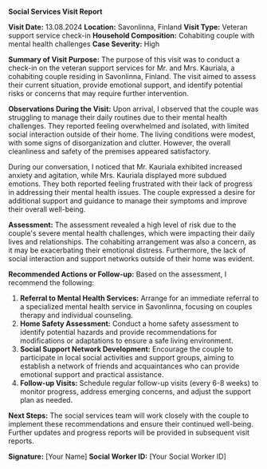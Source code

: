 **Social Services Visit Report**

**Visit Date:** 13.08.2024
**Location:** Savonlinna, Finland
**Visit Type:** Veteran support service check-in
**Household Composition:** Cohabiting couple with mental health challenges
**Case Severity:** High

**Summary of Visit Purpose:**
The purpose of this visit was to conduct a check-in on the veteran support services for Mr. and Mrs. Kauriala, a cohabiting couple residing in Savonlinna, Finland. The visit aimed to assess their current situation, provide emotional support, and identify potential risks or concerns that may require further intervention.

**Observations During the Visit:**
Upon arrival, I observed that the couple was struggling to manage their daily routines due to their mental health challenges. They reported feeling overwhelmed and isolated, with limited social interaction outside of their home. The living conditions were modest, with some signs of disorganization and clutter. However, the overall cleanliness and safety of the premises appeared satisfactory.

During our conversation, I noticed that Mr. Kauriala exhibited increased anxiety and agitation, while Mrs. Kauriala displayed more subdued emotions. They both reported feeling frustrated with their lack of progress in addressing their mental health issues. The couple expressed a desire for additional support and guidance to manage their symptoms and improve their overall well-being.

**Assessment:**
The assessment revealed a high level of risk due to the couple's severe mental health challenges, which were impacting their daily lives and relationships. The cohabiting arrangement was also a concern, as it may be exacerbating their emotional distress. Furthermore, the lack of social interaction and support networks outside of their home was evident.

**Recommended Actions or Follow-up:**
Based on the assessment, I recommend the following:

1. **Referral to Mental Health Services:** Arrange for an immediate referral to a specialized mental health service in Savonlinna, focusing on couples therapy and individual counseling.
2. **Home Safety Assessment:** Conduct a home safety assessment to identify potential hazards and provide recommendations for modifications or adaptations to ensure a safe living environment.
3. **Social Support Network Development:** Encourage the couple to participate in local social activities and support groups, aiming to establish a network of friends and acquaintances who can provide emotional support and practical assistance.
4. **Follow-up Visits:** Schedule regular follow-up visits (every 6-8 weeks) to monitor progress, address emerging concerns, and adjust the support plan as needed.

**Next Steps:**
The social services team will work closely with the couple to implement these recommendations and ensure their continued well-being. Further updates and progress reports will be provided in subsequent visit reports.

**Signature:** [Your Name]
**Social Worker ID:** [Your Social Worker ID]